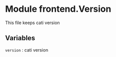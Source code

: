Module frontend.Version
=======================
This file keeps cati version

Variables
---------

    
`version`
:   cati version